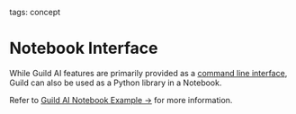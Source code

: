 tags: concept

# Notebook Interface

While Guild AI features are primarily provided as a [command line
interface](term:cli), Guild can also be used as a Python library in a
Notebook.

Refer to [Guild AI Notebook Example
->](https://github.com/guildai/guildai/tree/master/examples/hello) for
more information.
